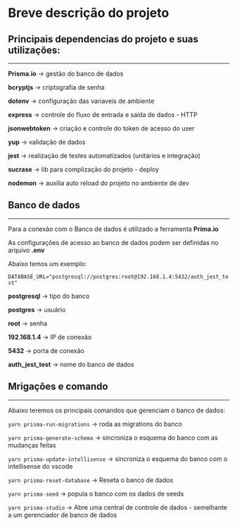 # Breve descrição do projeto

## Principais dependencias do projeto e suas utilizações:

---

**Prisma.io** -> gestão do banco de dados

**bcryptjs** -> criptografia de senha

**dotenv** -> configuração das variaveis de ambiente

**express** -> controle do fluxo de entrada e saída de dados - HTTP

**jsonwebtoken** -> criação e controle do token de acesso do user

**yup** -> validação de dados

**jest** -> realização de testes automatizados (unitários e integração)

**sucrase** -> lib para complização do projeto - deploy

**nodemon** -> auxilia auto reload do projeto no ambiente de dev

## Banco de dados

---

Para a conexão com o Banco de dados é utilizado a ferramenta **Prima.io**

As configurações de acesso ao banco de dados podem ser definidas no arquivo **.env**

Abaixo temos um exemplo:

`DATABASE_URL="postgresql://postgres:root@192.168.1.4:5432/auth_jest_test"`

**postgresql** -> tipo do banco

**postgres** -> usuário

**root** -> senha

**192.168.1.4** -> IP de conexão

**5432** -> porta de conexão

**auth_jest_test** -> nome do banco de dados

## Mrigações e comando

---

Abaixo teremos os principais comandos que gerenciam o banco de dados:

`yarn prisma-run-migrations` -> roda as migrations do banco

`yarn prisma-generate-schema` -> sincroniza o esquema do banco com as mudanças feitas

`yarn prisma-update-intellisense` -> sincroniza o esquema do banco com o intellisense do vscode

`yarn prisma-reset-database` -> Reseta o banco de dados

`yarn prisma-seed` -> popula o banco com os dados de seeds

`yarn prisma-studio` -> Abre uma central de controle de dados - semelhante a um gerenciador de banco de dados
